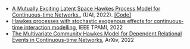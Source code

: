 * [A Mutually Exciting Latent Space Hawkes Process Model for Continuous-time Networks.](https://arxiv.org/pdf/2205.09263.pdf), (UAI, 2022). [\[Code\]](https://openreview.net/forum?id=rZNIdLi9g5)
* [Hawkes processes with stochastic exogenous effects for continuous-time interaction modelling](https://ieeexplore.ieee.org/abstract/document/9740522), IEEE TPAMI, 2022
* [The Multivariate Community Hawkes Model for Dependent Relational Events in Continuous-time Networks](https://arxiv.org/pdf/2205.09263.pdf), ArXiv, 2022
